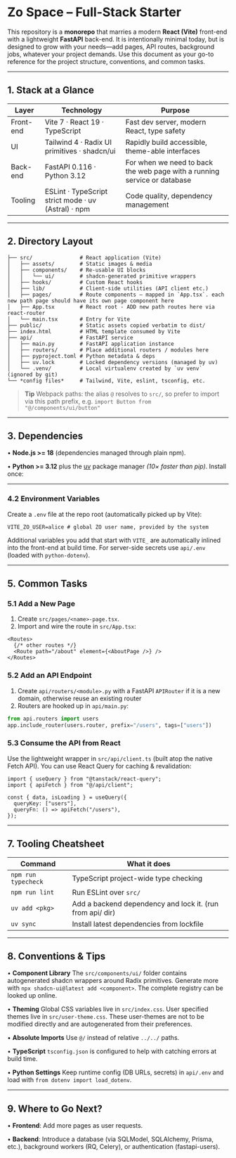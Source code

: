# Zo Space – Full-Stack Starter

This repository is a **monorepo** that marries a modern **React (Vite)** front-end with a lightweight **FastAPI** back-end. It is intentionally minimal today, but is designed to grow with your needs—add pages, API routes, background jobs, whatever your project demands. Use this document as your go-to reference for the project structure, conventions, and common tasks.

---

## 1. Stack at a Glance

| Layer     | Technology                                          | Purpose                                                                  |
| --------- | --------------------------------------------------- | ------------------------------------------------------------------------ |
| Front-end | Vite 7 · React 19 · TypeScript                      | Fast dev server, modern React, type safety                               |
| UI        | Tailwind 4 · Radix UI primitives · shadcn/ui        | Rapidly build accessible, theme-able interfaces                          |
| Back-end  | FastAPI 0.116 · Python 3.12                         | For when we need to back the web page with a running service or database |
| Tooling   | ESLint · TypeScript strict mode · uv (Astral) · npm | Code quality, dependency management                                      |

---

## 2. Directory Layout

```
├── src/               # React application (Vite)
│   ├── assets/        # Static images & media
│   ├── components/    # Re-usable UI blocks
│   │   └── ui/        # shadcn-generated primitive wrappers
│   ├── hooks/         # Custom React hooks
│   ├── lib/           # Client-side utilities (API client etc.)
│   ├── pages/         # Route components – mapped in `App.tsx`. each new path page should have its own page component here
│   ├── App.tsx        # React root - ADD new path routes here via react-router
│   └── main.tsx       # Entry for Vite
├── public/            # Static assets copied verbatim to dist/
├── index.html         # HTML template consumed by Vite
├── api/               # FastAPI service
│   ├── main.py        # FastAPI application instance
│   ├── routers/       # Place additional routers / modules here
│   ├── pyproject.toml # Python metadata & deps
│   ├── uv.lock        # Locked dependency versions (managed by uv)
│   └── .venv/         # Local virtualenv created by `uv venv` (ignored by git)
└── *config files*     # Tailwind, Vite, eslint, tsconfig, etc.
```

> **Tip** Webpack paths: the alias `@` resolves to `src/`, so prefer to import via this path prefix, e.g. `import Button from "@/components/ui/button"`

---

## 3. Dependencies

• **Node.js >= 18** (dependencies managed through plain npm).

• **Python >= 3.12** plus the [uv](https://github.com/astral-sh/uv) package manager _(10× faster than pip)_. Install once:

---

### 4.2 Environment Variables

Create a `.env` file at the repo root (automatically picked up by Vite):

```dotenv
VITE_ZO_USER=alice # global ZO user name, provided by the system
```

Additional variables you add that start with `VITE_` are automatically inlined into the front-end at build time. For server-side secrets use `api/.env` (loaded with `python-dotenv`).

---

## 5. Common Tasks

### 5.1 Add a New Page

1. Create `src/pages/<name>-page.tsx`.
2. Import and wire the route in `src/App.tsx`:

```tsx
<Routes>
  {/* other routes */}
  <Route path="/about" element={<AboutPage />} />
</Routes>
```

### 5.2 Add an API Endpoint

1. Create `api/routers/<module>.py` with a FastAPI `APIRouter` if it is a new domain, otherwise reuse an existing router
2. Routers are hooked up in `api/main.py`:

```python
from api.routers import users
app.include_router(users.router, prefix="/users", tags=["users"])
```

### 5.3 Consume the API from React

Use the lightweight wrapper in `src/api/client.ts` (built atop the native Fetch API). You can use React Query for caching & revalidation:

```tsx
import { useQuery } from "@tanstack/react-query";
import { apiFetch } from "@/api/client";

const { data, isLoading } = useQuery({
  queryKey: ["users"],
  queryFn: () => apiFetch("/users"),
});
```

---

## 7. Tooling Cheatsheet

| Command             | What it does                                              |
| ------------------- | --------------------------------------------------------- |
| `npm run typecheck` | TypeScript project-wide type checking                     |
| `npm run lint`      | Run ESLint over `src/`                                    |
| `uv add <pkg>`      | Add a backend dependency and lock it. (run from api/ dir) |
| `uv sync`           | Install latest dependencies from lockfile                 |

---

## 8. Conventions & Tips

• **Component Library** The `src/components/ui/` folder contains autogenerated shadcn wrappers around Radix primitives. Generate more with `npx shadcn-ui@latest add <component>`. The complete registry can be looked up online.

• **Theming** Global CSS variables live in `src/index.css`. User specified themes live in `src/user-theme.css`. These user-themes are not to be modified directly and are autogenerated from their preferences.

• **Absolute Imports** Use `@/` instead of relative `../../` paths.

• **TypeScript** `tsconfig.json` is configured to help with catching errors at build time.

• **Python Settings** Keep runtime config (DB URLs, secrets) in `api/.env` and load with `from dotenv import load_dotenv`.

---

## 9. Where to Go Next?

• **Frontend**: Add more pages as user requests.

• **Backend**: Introduce a database (via SQLModel, SQLAlchemy, Prisma, etc.), background workers (RQ, Celery), or authentication (fastapi-users).
